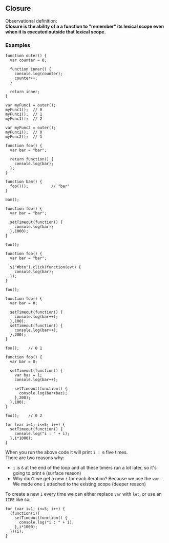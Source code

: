 ## Closure

Observational definition:  
**Closure is the ability of a a function to "remember" its lexical scope even when it is executed outside that lexical scope.**

### Examples

```
function outer() {
  var counter = 0;

  function inner() {
    console.log(counter);
    counter++;
  }

  return inner;
}

var myFunc1 = outer();
myFunc1();  // 0
myFunc1();  // 1
myFunc1();  // 2

var myFunc2 = outer();
myFunc2();  // 0
myFunc2();  // 1
```

```
function foo() {
  var bar = "bar";

  return function() {
    console.log(bar);
  };
}

function bam() {
  foo()();          // "bar"
}

bam();
```

```
function foo() {
  var bar = "bar";

  setTimeout(function() {
    console.log(bar);
  },1000);
}

foo();
```

```
function foo() {
  var bar = "bar";

  $("#btn").click(function(evt) {
    console.log(bar);
  });
}

foo();
```

```
function foo() {
  var bar = 0;

  setTimeout(function() {
    console.log(bar++);
  },100);
  setTimeout(function() {
    console.log(bar++);
  },200);
}

foo();    // 0 1
```

```
function foo() {
  var bar = 0;

  setTimeout(function() {
    var baz = 1;
    console.log(bar++);

    setTimeout(function() {
      console.log(bar+baz);
    },200);
  },100);
}

foo();    // 0 2
```

```
for (var i=1; i<=5; i++) {
  setTimeout(function() {
    console.log("i : " + i);
  },i*1000);
}
```

When you run the above code it will print `i : 6` five times.  
There are two reasons why:

* `i` is `6` at the end of the loop and all these timers run a lot later, so it's going to print `6` (surface reason)
* Why don't we get a new `i` for each iteration? Because we use the `var`. We made one `i` attached to the existing scope (deeper reason)

To create a new `i` every time we can either replace `var` with `let`, or use an `IIFE` like so:

```
for (var i=1; i<=5; i++) {
  (function(i){
    setTimeout(function() {
      console.log("i : " + i);
    },i*1000);
  })(i);
}
```
